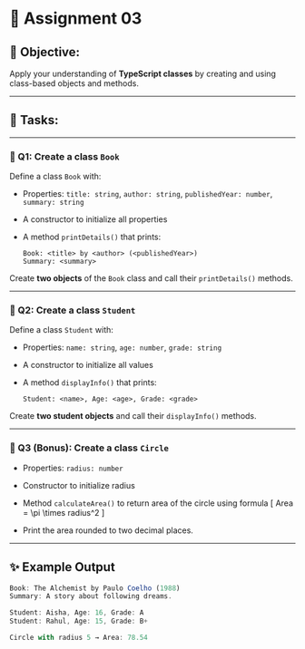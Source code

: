 # 📘 **Assignment 03**

## 🎯 **Objective:**

Apply your understanding of **TypeScript classes** by creating and using class-based objects and methods.

---

## 📝 **Tasks:**

---

### 🔹 Q1: Create a class `Book`

Define a class `Book` with:

- Properties:
  `title: string`, `author: string`, `publishedYear: number`, `summary: string`

- A constructor to initialize all properties

- A method `printDetails()` that prints:

  ```
  Book: <title> by <author> (<publishedYear>)
  Summary: <summary>
  ```

Create **two objects** of the `Book` class and call their `printDetails()` methods.

---

### 🔹 Q2: Create a class `Student`

Define a class `Student` with:

- Properties:
  `name: string`, `age: number`, `grade: string`

- A constructor to initialize all values

- A method `displayInfo()` that prints:

  ```
  Student: <name>, Age: <age>, Grade: <grade>
  ```

Create **two student objects** and call their `displayInfo()` methods.

---

### 🔹 Q3 (Bonus): Create a class `Circle`

- Properties:
  `radius: number`

- Constructor to initialize radius

- Method `calculateArea()` to return area of the circle using formula
  [
  Area = \pi \times radius^2
  ]

- Print the area rounded to two decimal places.

---

## ✨ Example Output

```ts
Book: The Alchemist by Paulo Coelho (1988)
Summary: A story about following dreams.

Student: Aisha, Age: 16, Grade: A
Student: Rahul, Age: 15, Grade: B+

Circle with radius 5 → Area: 78.54
```
